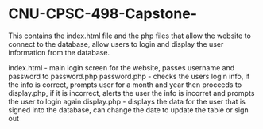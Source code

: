 # CNU-CPSC-498-Capstone-
This contains the index.html file and the php files that allow the website to connect to the database, allow users to login and display the user information from the database.  

index.html - main login screen for the website, passes username and password to password.php
password.php - checks the users login info, if the info is correct, prompts user for a month and year then proceeds to display.php, if it is incorrect, alerts the user the info is incorret and prompts the user to login again
display.php - displays the data for the user that is signed into the database, can change the date to update the table or sign out
